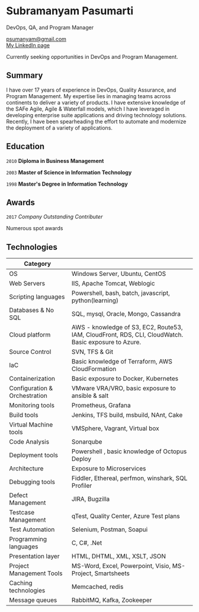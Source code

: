 
# Subramanyam Pasumarti
DevOps, QA, and Program Manager

<div id="webaddress">
<a href="mailto:psumanyam@gmail.com">psumanyam@gmail.com</a>  <br/>
 <a href="http://www.linkedin.com/in/subramanyam-pasumarti">My LinkedIn page</a>
</div>

Currently seeking opportunities in DevOps and Program Management.

## Summary

I have over 17 years of experience in DevOps, Quality Assurance, and Program Management. My expertise lies in managing teams across continents to deliver a variety of products. I have extensive knowledge of the SAFe Agile, Agile & Waterfall models, which I have leveraged in developing enterprise suite applications and driving technology solutions. Recently, I have been spearheading the effort to automate and modernize the deployment of a variety of applications.



## Education

`2010`
__Diploma in Business Management__

`2003`
__Master of Science in Information Technology__

`1998`
__Master's Degree in Information Technology__




## Awards

`2017`
*Company Outstanding Contributer*

Numerous spot awards 

## Technologies


|     Category                         |                                                                                         |
|--------------------------------------|---------------------------------------------------------------------------------------------------------------|
|     OS                               |     Windows Server, Ubuntu, CentOS                                                                              |
|     Web Servers                      |     IIS, Apache Tomcat, Weblogic                                                                              |
|     Scripting languages              |     Powershell, bash, batch, javascript, python(learning)                                                     |
|     Databases & No SQL               |     SQL, mysql, Oracle, Mongo, Cassandra                                                                      |
|     Cloud platform                   |     AWS - knowledge of S3, EC2, Route53, IAM, CloudFront, RDS, CLI,   CloudWatch. Basic exposure to Azure.    |
|     Source Control                   |     SVN, TFS & Git                                                                                            |
|     IaC                              |     Basic knowledge of Terraform, AWS CloudFormation                                                          |
|     Containerization                 |     Basic exposure to Docker, Kubernetes                                                                      |
|     Configuration & Orchestration    |     VMware VRA/VRO, basic exposure to ansible & salt                                                          |
|     Monitoring tools                 |     Prometheus, Grafana                                                                                       |
|     Build tools                      |     Jenkins, TFS build, msbuild, NAnt, Cake                                                                   |
|     Virtual Machine tools            |     VMSphere, Vagrant, Virtual box                                                                            |
|     Code Analysis                    |     Sonarqube                                                                                                 |
|     Deployment tools                 |     Powershell , basic knowledge of Octopus Deploy                                                            |
|     Architecture                     |     Exposure to Microservices                                                                                 |
|     Debugging tools                  |     Fiddler, Ethereal, perfmon, winshark, SQL Profiler                                                        |
|     Defect Management                |     JIRA, Bugzilla                                                                                            |
|     Testcase Management              |     qTest, Quality Center, Azure Test plans                                                                   |
|     Test Automation                  |     Selenium, Postman, Soapui                                                                                 |
|     Programming languages            |     C, C#, .Net                                                                                               |
|     Presentation layer               |     HTML, DHTML, XML, XSLT, JSON                                                                              |
|     Project Management Tools         |     MS-Word, Excel, Powerpoint, Visio, MS-Project, Smartsheets                                                |
|     Caching technologies             |     Memcached, redis                                                                                          |
|     Message queues                   |     RabbitMQ, Kafka, Zookeeper                                                                                |






<!-- ### Footer

Last updated: Jun 2020 -->
